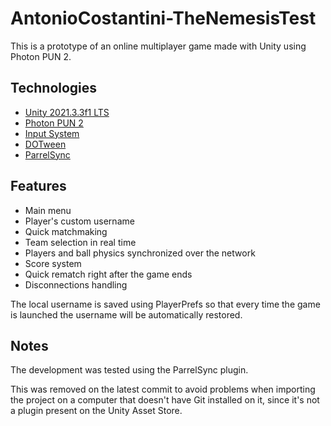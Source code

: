 
# AntonioCostantini-TheNemesisTest

This is a prototype of an online multiplayer game made with Unity using Photon PUN 2.


## Technologies

- [Unity 2021.3.3f1 LTS](https://unity3d.com/get-unity/download/archive)
- [Photon PUN 2](https://www.photonengine.com/pun)
- [Input System](https://docs.unity3d.com/Packages/com.unity.inputsystem@1.0/manual/Installation.html)
- [DOTween](https://assetstore.unity.com/packages/tools/animation/dotween-hotween-v2-27676)
- [ParrelSync](https://github.com/VeriorPies/ParrelSync)
## Features

- Main menu
- Player's custom username
- Quick matchmaking
- Team selection in real time
- Players and ball physics synchronized over the network
- Score system
- Quick rematch right after the game ends
- Disconnections handling

The local username is saved using PlayerPrefs so that every time the game is launched the username will be automatically restored.

## Notes

The development was tested using the ParrelSync plugin.

This was removed on the latest commit to avoid problems when importing the project on a computer that doesn't have Git installed on it,
since it's not a plugin present on the Unity Asset Store.